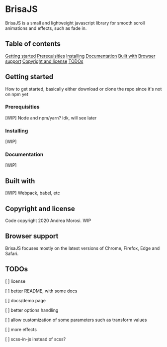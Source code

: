 # BrisaJS

BrisaJS is a small and lightweight javascript library for smooth scroll animations and effects, such as fade in.

## Table of contents

[Getting started](#getting-started)
[Prerequisities](#prerequisities)
[Installing](#installing)
[Documentation](#documentation)
[Built with](#built-with)
[Browser support](#browser-support)
[Copyright and license](#copyright-and-license)
[TODOs](#todos)

## Getting started

How to get started, basically either download or clone the repo since it's not on npm yet

### Prerequisities

[WIP] Node and npm/yarn? Idk, will see later

### Installing

[WIP]

### Documentation

[WIP]

## Built with

[WIP] Webpack, babel, etc

## Copyright and license

Code copyright 2020 Andrea Morosi. WIP

## Browser support

BrisaJS focuses mostly on the latest versions of Chrome, Firefox, Edge and Safari.

## TODOs

[ ] license

[ ] better README, with some docs

[ ] docs/demo page

[ ] better options handling

[ ] allow customization of some parameters such as transform values

[ ] more effects

[ ] scss-in-js instead of scss?